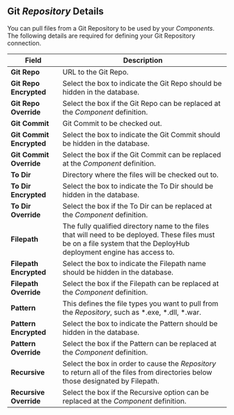 ## Git _Repository_ Details

You can pull files from a Git Repository to be used by your _Components_.  The following details are required for defining your Git Repository connection.

| Field | Description |
| --- | --- |
|**Git Repo** | URL to the Git Repo. |
|**Git Repo Encrypted** | Select the box to indicate the Git Repo should be hidden in the database.|
|**Git Repo Override** |Select the box if the Git Repo can be replaced at the _Component_ definition.|
|**Git Commit**| Git Commit to be checked out. |
|**Git Commit Encrypted** | Select the box to indicate the Git Commit should be hidden in the database.|
|**Git Commit Override** |Select the box if the Git Commit can be replaced at the _Component_ definition.|
|**To Dir** | Directory where the files will be checked out to. |
|**To Dir Encrypted** | Select the box to indicate the To Dir should be hidden in the database.|
|**To Dir Override** |Select the box if the To Dir can be replaced at the _Component_ definition.|
| **Filepath**|  The fully qualified directory name to the files that will need to be deployed. These files must be on a file system that the DeployHub deployment engine has access to. |
| **Filepath Encrypted** | Select the box to indicate the Filepath name should be hidden in the database.|
| **Filepath Override** | Select the box if the Filepath can be replaced at the _Component_ definition. |  
|**Pattern** | This defines the file types you want to pull from the _Repository_, such as \*.exe, \*.dll, \*.war. |
|**Pattern Encrypted** | Select the box to indicate the Pattern should be hidden in the database.|
|**Pattern Override** |Select the box if the Pattern can be replaced at the _Component_ definition.|
|**Recursive**| Select the box in order to cause the _Repository_ to return all of the files from directories below those designated by Filepath. |
|**Recursive Override** |Select the box if the Recursive option can be replaced at the _Component_ definition.|
